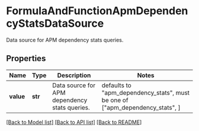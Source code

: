 # FormulaAndFunctionApmDependencyStatsDataSource

Data source for APM dependency stats queries.

## Properties

| Name      | Type    | Description                                   | Notes                                                                         |
| --------- | ------- | --------------------------------------------- | ----------------------------------------------------------------------------- |
| **value** | **str** | Data source for APM dependency stats queries. | defaults to "apm_dependency_stats", must be one of ["apm_dependency_stats", ] |

[[Back to Model list]](README.md#documentation-for-models) [[Back to API list]](README.md#documentation-for-api-endpoints) [[Back to README]](README.md)
